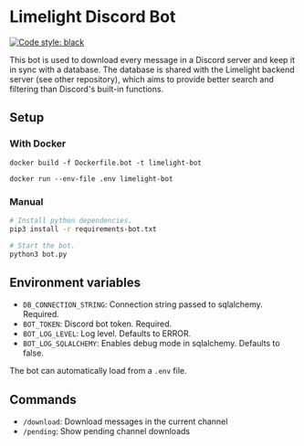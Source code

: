 # Limelight Discord Bot

[![Code style: black](https://img.shields.io/badge/code%20style-black-000000.svg)](https://github.com/psf/black)

This bot is used to download every message in a Discord server and keep it in sync with a database. The database is shared with the Limelight backend server (see other repository), which aims to provide better search and filtering than Discord's built-in functions.

## Setup

### With Docker

```
docker build -f Dockerfile.bot -t limelight-bot

docker run --env-file .env limelight-bot
```

### Manual

```sh
# Install python dependencies.
pip3 install -r requirements-bot.txt

# Start the bot.
python3 bot.py
```

## Environment variables

- `DB_CONNECTION_STRING`: Connection string passed to sqlalchemy. Required.
- `BOT_TOKEN`: Discord bot token. Required.
- `BOT_LOG_LEVEL`: Log level. Defaults to ERROR.
- `BOT_LOG_SQLALCHEMY`: Enables debug mode in sqlalchemy. Defaults to false.

The bot can automatically load from a `.env` file.

## Commands

- `/download`: Download messages in the current channel
- `/pending`: Show pending channel downloads
